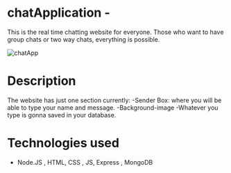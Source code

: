 # chatApplication - 
This is the real time chatting website for everyone. Those who want to have group chats or two way chats, everything is possible.

![chatApp](https://user-images.githubusercontent.com/64457505/122631388-21ebf000-d0e9-11eb-8c6c-350507c252c0.jpeg)

# Description
The website has just one section currently:
  -Sender Box: where you will be able to type your name and message.
  -Background-image
  -Whatever you type is gonna saved in your database.

# Technologies used
  - Node.JS , HTML, CSS , JS, Express , MongoDB 
 
